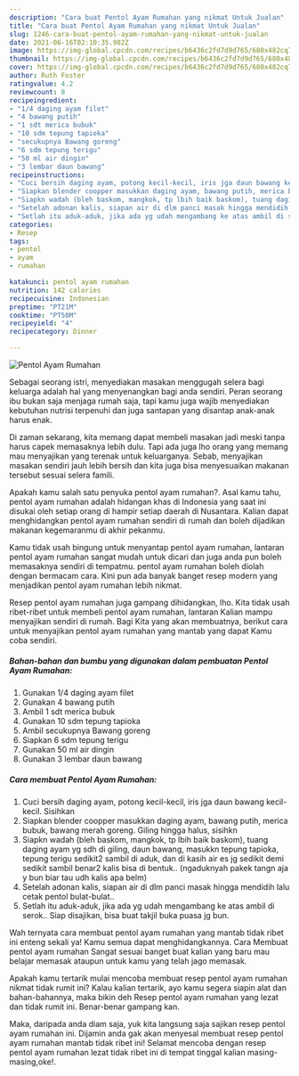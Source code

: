 ```yaml
---
description: "Cara buat Pentol Ayam Rumahan yang nikmat Untuk Jualan"
title: "Cara buat Pentol Ayam Rumahan yang nikmat Untuk Jualan"
slug: 1246-cara-buat-pentol-ayam-rumahan-yang-nikmat-untuk-jualan
date: 2021-06-16T02:10:35.982Z
image: https://img-global.cpcdn.com/recipes/b6436c2fd7d9d765/680x482cq70/pentol-ayam-rumahan-foto-resep-utama.jpg
thumbnail: https://img-global.cpcdn.com/recipes/b6436c2fd7d9d765/680x482cq70/pentol-ayam-rumahan-foto-resep-utama.jpg
cover: https://img-global.cpcdn.com/recipes/b6436c2fd7d9d765/680x482cq70/pentol-ayam-rumahan-foto-resep-utama.jpg
author: Ruth Foster
ratingvalue: 4.2
reviewcount: 8
recipeingredient:
- "1/4 daging ayam filet"
- "4 bawang putih"
- "1 sdt merica bubuk"
- "10 sdm tepung tapioka"
- "secukupnya Bawang goreng"
- "6 sdm tepung terigu"
- "50 ml air dingin"
- "3 lembar daun bawang"
recipeinstructions:
- "Cuci bersih daging ayam, potong kecil-kecil, iris jga daun bawang kecil-kecil. Sisihkan"
- "Siapkan blender coopper masukkan daging ayam, bawang putih, merica bubuk, bawang merah goreng. Giling hingga halus, sisihkn"
- "Siapkn wadah (bleh baskom, mangkok, tp lbih baik baskom), tuang daging ayam yg sdh di giling, daun bawang, masukkn tepung tapioka, tepung terigu sedikit2 sambil di aduk, dan di kasih air es jg sedikit demi sedikit sambil benar2 kalis bisa di bentuk.. (ngaduknyah pakek tangn aja y bun biar tau udh kalis apa belm)"
- "Setelah adonan kalis, siapan air di dlm panci masak hingga mendidih lalu cetak pentol bulat-bulat.."
- "Setlah itu aduk-aduk, jika ada yg udah mengambang ke atas ambil di serok.. Siap disajikan, bisa buat takjil buka puasa jg bun."
categories:
- Resep
tags:
- pentol
- ayam
- rumahan

katakunci: pentol ayam rumahan 
nutrition: 142 calories
recipecuisine: Indonesian
preptime: "PT21M"
cooktime: "PT50M"
recipeyield: "4"
recipecategory: Dinner

---
```



![Pentol Ayam Rumahan](https://img-global.cpcdn.com/recipes/b6436c2fd7d9d765/680x482cq70/pentol-ayam-rumahan-foto-resep-utama.jpg)

Sebagai seorang istri, menyediakan masakan menggugah selera bagi keluarga adalah hal yang menyenangkan bagi anda sendiri. Peran seorang ibu bukan saja menjaga rumah saja, tapi kamu juga wajib menyediakan kebutuhan nutrisi terpenuhi dan juga santapan yang disantap anak-anak harus enak.

Di zaman  sekarang, kita memang dapat membeli masakan jadi meski tanpa harus capek memasaknya lebih dulu. Tapi ada juga lho orang yang memang mau menyajikan yang terenak untuk keluarganya. Sebab, menyajikan masakan sendiri jauh lebih bersih dan kita juga bisa menyesuaikan makanan tersebut sesuai selera famili. 



Apakah kamu salah satu penyuka pentol ayam rumahan?. Asal kamu tahu, pentol ayam rumahan adalah hidangan khas di Indonesia yang saat ini disukai oleh setiap orang di hampir setiap daerah di Nusantara. Kalian dapat menghidangkan pentol ayam rumahan sendiri di rumah dan boleh dijadikan makanan kegemaranmu di akhir pekanmu.

Kamu tidak usah bingung untuk menyantap pentol ayam rumahan, lantaran pentol ayam rumahan sangat mudah untuk dicari dan juga anda pun boleh memasaknya sendiri di tempatmu. pentol ayam rumahan boleh diolah dengan bermacam cara. Kini pun ada banyak banget resep modern yang menjadikan pentol ayam rumahan lebih nikmat.

Resep pentol ayam rumahan juga gampang dihidangkan, lho. Kita tidak usah ribet-ribet untuk membeli pentol ayam rumahan, lantaran Kalian mampu menyajikan sendiri di rumah. Bagi Kita yang akan membuatnya, berikut cara untuk menyajikan pentol ayam rumahan yang mantab yang dapat Kamu coba sendiri.

<!--inarticleads1-->

##### Bahan-bahan dan bumbu yang digunakan dalam pembuatan Pentol Ayam Rumahan:

1. Gunakan 1/4 daging ayam filet
1. Gunakan 4 bawang putih
1. Ambil 1 sdt merica bubuk
1. Gunakan 10 sdm tepung tapioka
1. Ambil secukupnya Bawang goreng
1. Siapkan 6 sdm tepung terigu
1. Gunakan 50 ml air dingin
1. Gunakan 3 lembar daun bawang




<!--inarticleads2-->

##### Cara membuat Pentol Ayam Rumahan:

1. Cuci bersih daging ayam, potong kecil-kecil, iris jga daun bawang kecil-kecil. Sisihkan
1. Siapkan blender coopper masukkan daging ayam, bawang putih, merica bubuk, bawang merah goreng. Giling hingga halus, sisihkn
1. Siapkn wadah (bleh baskom, mangkok, tp lbih baik baskom), tuang daging ayam yg sdh di giling, daun bawang, masukkn tepung tapioka, tepung terigu sedikit2 sambil di aduk, dan di kasih air es jg sedikit demi sedikit sambil benar2 kalis bisa di bentuk.. (ngaduknyah pakek tangn aja y bun biar tau udh kalis apa belm)
1. Setelah adonan kalis, siapan air di dlm panci masak hingga mendidih lalu cetak pentol bulat-bulat..
1. Setlah itu aduk-aduk, jika ada yg udah mengambang ke atas ambil di serok.. Siap disajikan, bisa buat takjil buka puasa jg bun.




Wah ternyata cara membuat pentol ayam rumahan yang mantab tidak ribet ini enteng sekali ya! Kamu semua dapat menghidangkannya. Cara Membuat pentol ayam rumahan Sangat sesuai banget buat kalian yang baru mau belajar memasak ataupun untuk kamu yang telah jago memasak.

Apakah kamu tertarik mulai mencoba membuat resep pentol ayam rumahan nikmat tidak rumit ini? Kalau kalian tertarik, ayo kamu segera siapin alat dan bahan-bahannya, maka bikin deh Resep pentol ayam rumahan yang lezat dan tidak rumit ini. Benar-benar gampang kan. 

Maka, daripada anda diam saja, yuk kita langsung saja sajikan resep pentol ayam rumahan ini. Dijamin anda gak akan menyesal membuat resep pentol ayam rumahan mantab tidak ribet ini! Selamat mencoba dengan resep pentol ayam rumahan lezat tidak ribet ini di tempat tinggal kalian masing-masing,oke!.

